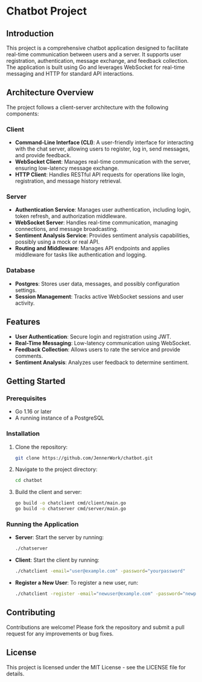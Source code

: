 # Chatbot Project

## Introduction

This project is a comprehensive chatbot application designed to facilitate real-time communication between users and a server. It supports user registration, authentication, message exchange, and feedback collection. The application is built using Go and leverages WebSocket for real-time messaging and HTTP for standard API interactions.

## Architecture Overview

The project follows a client-server architecture with the following components:

### Client
- **Command-Line Interface (CLI)**: A user-friendly interface for interacting with the chat server, allowing users to register, log in, send messages, and provide feedback.
- **WebSocket Client**: Manages real-time communication with the server, ensuring low-latency message exchange.
- **HTTP Client**: Handles RESTful API requests for operations like login, registration, and message history retrieval.

### Server
- **Authentication Service**: Manages user authentication, including login, token refresh, and authorization middleware.
- **WebSocket Server**: Handles real-time communication, managing connections, and message broadcasting.
- **Sentiment Analysis Service**: Provides sentiment analysis capabilities, possibly using a mock or real API.
- **Routing and Middleware**: Manages API endpoints and applies middleware for tasks like authentication and logging.

### Database
- **Postgres**: Stores user data, messages, and possibly configuration settings.
- **Session Management**: Tracks active WebSocket sessions and user activity.

## Features
- **User Authentication**: Secure login and registration using JWT.
- **Real-Time Messaging**: Low-latency communication using WebSocket.
- **Feedback Collection**: Allows users to rate the service and provide comments.
- **Sentiment Analysis**: Analyzes user feedback to determine sentiment.

## Getting Started

### Prerequisites
- Go 1.16 or later
- A running instance of a PostgreSQL

### Installation
1. Clone the repository:
   ```bash
   git clone https://github.com/JennerWork/chatbot.git
   ```
2. Navigate to the project directory:
   ```bash
   cd chatbot
   ```
3. Build the client and server:
   ```bash
   go build -o chatclient cmd/client/main.go
   go build -o chatserver cmd/server/main.go
   ```

### Running the Application
- **Server**: Start the server by running:
  ```bash
  ./chatserver
  ```
- **Client**: Start the client by running:
  ```bash
  ./chatclient -email="user@example.com" -password="yourpassword"
  ```
- **Register a New User**: To register a new user, run:
  ```bash
  ./chatclient -register -email="newuser@example.com" -password="newpassword" -name="New User"
  ```

## Contributing
Contributions are welcome! Please fork the repository and submit a pull request for any improvements or bug fixes.

## License
This project is licensed under the MIT License - see the LICENSE file for details.